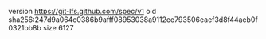 version https://git-lfs.github.com/spec/v1
oid sha256:247d9a064c0386b9afff08953038a9112ee793506eaef3d8f44aeb0f0321bb8b
size 6127
